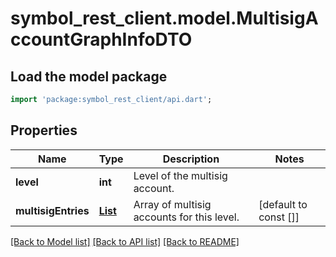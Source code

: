 # symbol_rest_client.model.MultisigAccountGraphInfoDTO

## Load the model package
```dart
import 'package:symbol_rest_client/api.dart';
```

## Properties
Name | Type | Description | Notes
------------ | ------------- | ------------- | -------------
**level** | **int** | Level of the multisig account. | 
**multisigEntries** | [**List<MultisigAccountInfoDTO>**](MultisigAccountInfoDTO.md) | Array of multisig accounts for this level. | [default to const []]

[[Back to Model list]](../README.md#documentation-for-models) [[Back to API list]](../README.md#documentation-for-api-endpoints) [[Back to README]](../README.md)


